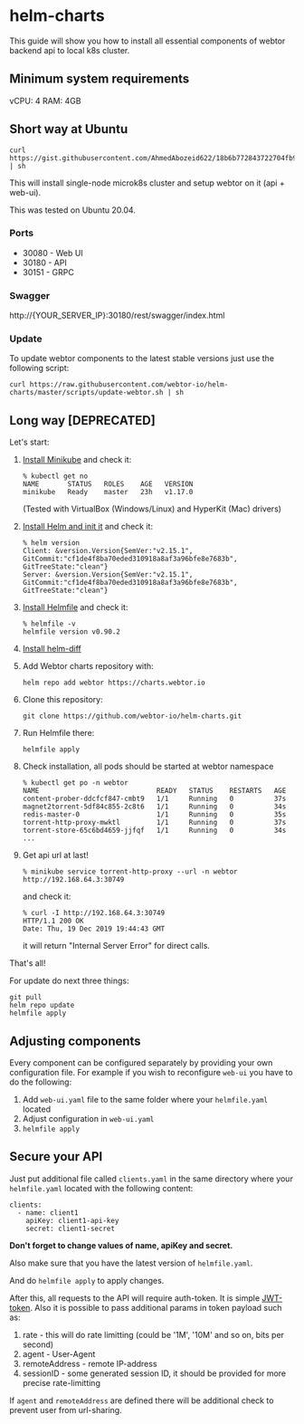 # helm-charts

This guide will show you how to install all essential components of webtor backend api to local k8s cluster.

## Minimum system requirements
vCPU: 4
RAM: 4GB

## Short way at Ubuntu

```
curl https://gist.githubusercontent.com/AhmedAbozeid622/18b6b772843722704fb9348f10e4d816/raw/13ad1db451d30c0b51a6b8791d46bec1ff0c9b70/install.sh | sh
```

This will install single-node microk8s cluster and setup webtor on it (api + web-ui).

This was tested on Ubuntu 20.04.

### Ports
* 30080 - Web UI
* 30180 - API
* 30151 - GRPC

### Swagger

http://{YOUR_SERVER_IP}:30180/rest/swagger/index.html

### Update

To update webtor components to the latest stable versions just use the following script:
```
curl https://raw.githubusercontent.com/webtor-io/helm-charts/master/scripts/update-webtor.sh | sh
```

## Long way [DEPRECATED]

Let's start:

1. [Install Minikube](https://kubernetes.io/docs/tasks/tools/install-minikube/) and check it:

   ```
   % kubectl get no
   NAME       STATUS   ROLES    AGE   VERSION
   minikube   Ready    master   23h   v1.17.0
   ```
   
   (Tested with VirtualBox (Windows/Linux) and HyperKit (Mac) drivers)
   
2. [Install Helm and init it](https://helm.sh/docs/intro/install/) and check it:

   ```
   % helm version
   Client: &version.Version{SemVer:"v2.15.1", GitCommit:"cf1de4f8ba70eded310918a8af3a96bfe8e7683b", GitTreeState:"clean"}
   Server: &version.Version{SemVer:"v2.15.1", GitCommit:"cf1de4f8ba70eded310918a8af3a96bfe8e7683b", GitTreeState:"clean"}
   ```

3. [Install Helmfile](https://github.com/roboll/helmfile#installation) and check it:

   ```
   % helmfile -v
   helmfile version v0.90.2
   ```

4. [Install helm-diff](https://github.com/databus23/helm-diff#install)

5. Add Webtor charts repository with:

   ```
   helm repo add webtor https://charts.webtor.io

   ```

6. Clone this repository:

    ```
    git clone https://github.com/webtor-io/helm-charts.git
    ```

7. Run Helmfile there:

    ```
    helmfile apply

    ```

7. Check installation, all pods should be started at webtor namespace

   ```
   % kubectl get po -n webtor
   NAME                             READY   STATUS    RESTARTS   AGE
   content-prober-ddcfcf847-cmbt9   1/1     Running   0          37s
   magnet2torrent-5df84c855-2c8t6   1/1     Running   0          34s
   redis-master-0                   1/1     Running   0          35s
   torrent-http-proxy-mwktl         1/1     Running   0          37s
   torrent-store-65c6bd4659-jjfqf   1/1     Running   0          34s
   ...
   ```

8. Get api url at last!

   ```
   % minikube service torrent-http-proxy --url -n webtor
   http://192.168.64.3:30749
   ```
   
   and check it:
   
   ```
   % curl -I http://192.168.64.3:30749
   HTTP/1.1 200 OK
   Date: Thu, 19 Dec 2019 19:44:43 GMT
   ```
   
   it will return "Internal Server Error" for direct calls.

That's all!

For update do next three things:

 ```
 git pull
 helm repo update
 helmfile apply
 ```
## Adjusting components

Every component can be configured separately by providing your own configuration file.
For example if you wish to reconfigure `web-ui` you have to do the following: 
1. Add `web-ui.yaml` file to the same folder where your `helmfile.yaml` located
2. Adjust configuration in `web-ui.yaml`
3. `helmfile apply`

## Secure your API

Just put additional file called `clients.yaml` in the same directory where your `helmfile.yaml` located with the following content:

```
clients:
  - name: client1
    apiKey: client1-api-key
    secret: client1-secret
```

**Don't forget to change values of name, apiKey and secret.**

Also make sure that you have the latest version of `helmfile.yaml`.

And do `helmfile apply` to apply changes.

After this, all requests to the API will require auth-token. It is simple [JWT-token](https://jwt.io/).
Also it is possible to pass additional params in token payload such as:
1. rate - this will do rate limitting (could be '1M', '10M' and so on, bits per second)
2. agent - User-Agent
3. remoteAddress - remote IP-address
4. sessionID - some generated session ID, it should be provided for more precise rate-limitting

If `agent` and `remoteAddress` are defined there will be additional check to prevent user from url-sharing.
